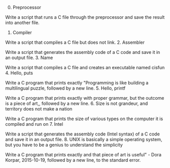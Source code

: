0. Preprocessor

Write a script that runs a C file through the preprocessor and save the result into another file.
1. Compiler

Write a script that compiles a C file but does not link.
2. Assembler

Write a script that generates the assembly code of a C code and save it in an output file.
3. Name

Write a script that compiles a C file and creates an executable named cisfun
4. Hello, puts

Write a C program that prints exactly "Programming is like building a multilingual puzzle, followed by a new line.
5. Hello, printf

Write a C program that prints exactly with proper grammar, but the outcome is a piece of art,, followed by a new line.
6. Size is not grandeur, and territory does not make a nation

Write a C program that prints the size of various types on the computer it is compiled and run on
7. Intel

Write a script that generates the assembly code (Intel syntax) of a C code and save it in an output file.
8. UNIX is basically a simple operating system, but you have to be a genius to understand the simplicity

Write a C program that prints exactly and that piece of art is useful" - Dora Korpar, 2015-10-19, followed by a new line, to the standard error.
